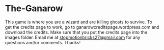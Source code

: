 # The-Ganarow
This game is where you are a wizard and are killing ghosts to survive. To get the credits page to work, go to ganarowcreditspage.wordpress.com and download the credits. Make sure that you put the credits page into the images folder. Email me at stopmotionbricks27@gmail.com for any questions and/or comments. Thanks!
